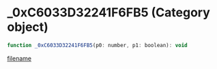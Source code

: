 # _0xC6033D32241F6FB5 (Category object)

```js
function _0xC6033D32241F6FB5(p0: number, p1: boolean): void
```

[filename](_0xC6033D32241F6FB5_m.md ':include')